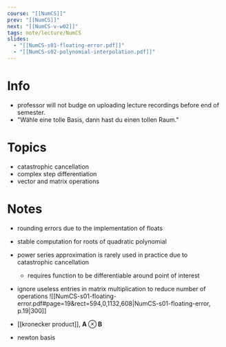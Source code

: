 ```yaml
---
course: "[[NumCS]]"
prev: "[[NumCS]]"
next: "[[NumCS-v-w02]]"
tags: note/lecture/NumCS
slides:
  - "[[NumCS-s01-floating-error.pdf]]"
  - "[[NumCS-s02-polynomial-interpolation.pdf]]"
---
```



# Info
- professor will not budge on uploading lecture recordings before end of semester.
- "Wähle eine tolle Basis, dann hast du einen tollen Raum."

# Topics
- catastrophic cancellation
- complex step differentiation
- vector and matrix operations


# Notes
- rounding errors due to the implementation of floats
- stable computation for roots of quadratic polynomial
- power series approximation is rarely used in practice due to catastrophic cancellation
	- requires function to be differentiable around point of interest

- ignore useless entries in matrix multiplication to reduce number of operations
![[NumCS-s01-floating-error.pdf#page=19&rect=594,0,1132,608|NumCS-s01-floating-error, p.19|300]]
- [[kronecker product]], $\mathbf{A} \otimes \mathbf{B}$
- newton basis